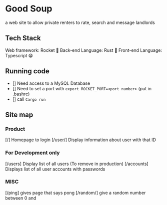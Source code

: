 
# Good Soup
a web site to allow private renters to rate, search and message landlords

## Tech Stack

Web framework: Rocket 🚀
Back-end Language: Rust 🦀
Front-end Language: Typescript 😁


## Running code
 - [] Need access to a MySQL Database
 - [] Need to set a port with `export ROCKET_PORT=<port number>` (put in .bashrc)
 - [] call `Cargo run`


## Site map

### Product
[/] Homepage to login
[/user/<id>] Display information about user with that ID
### For Development only
[/users] Display list of all users (To remove in production)
[/accounts] Displays list of all user accounts with passwords
### MISC
[/ping] gives page that says pong
[/random/<max>] give a random number between 0 and <max>




